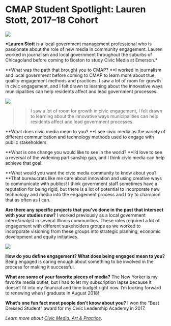 # CMAP Student Spotlight: Lauren Stott, 2017–18 Cohort

![](https://res.cloudinary.com/engagement-lab-home/image/upload/v1/homepage-2.0/news/medium/1_R-cWBGPRUw9JbQzj1ypWEg.jpeg)

**\*Lauren Stott** is a local government management professional who is passionate about the role of new media in community engagement. Lauren worked in journalism and local government throughout the suburbs of Chicagoland before coming to Boston to study Civic Media at Emerson.\*

**What was the path that brought you to CMAP?
**I worked in journalism and local government before coming to CMAP to learn more about true, quality engagement methods and practices. I saw a lot of room for growth in civic engagement, and I felt drawn to learning about the innovative ways municipalities can help residents affect and lead government processes.

![](https://res.cloudinary.com/engagement-lab-home/image/upload/v1/homepage-2.0/news/medium/1_iEfr6skKYsR5RdTif-DaZA.jpeg)

> > I saw a lot of room for growth in civic engagement, I felt drawn to learning about the innovative ways municipalities can help residents affect and lead government processes.

**What does civic media mean to you?
**I see civic media as the variety of different communication and technology methods used to engage with public stakeholders.

**What is one change you would like to see in the world?
**I’d love to see a reversal of the widening partisanship gap, and I think civic media can help achieve that goal.

**What would you want the civic media community to know about you?
**That bureaucrats like me care about innovation and using creative ways to communicate with publics! I think government staff sometimes have a reputation for being rigid, but there is a lot of potential to incorporate new technology and media into the engagement process and I try to champion that as often as I can.

**Are there any specific projects that you’ve done in the past that intersect with your studies now?**
I worked previously as a local government intern/analyst in several Illinois communities. These roles required a lot of engagement with different stakeholders groups as we worked to incorporate visioning from these groups into strategic planning, economic development and equity initiatives.

![](https://res.cloudinary.com/engagement-lab-home/image/upload/v1/homepage-2.0/news/medium/1_J_8fSB5-gpPJXeSP6uZ93w.jpeg)

**How do you define engagement? What does being engaged mean to you?**
Being engaged is caring enough about something to be involved in the process for making it successful.

**What are some of your favorite pieces of media?**
The New Yorker is my favorite media outlet, but I had to let my subscription lapse because it doesn’t fit into my financial and time budget right now. I’m looking forward to renewing when I graduate in August 2018!

**What’s one fun fact most people don’t know about you?**
I won the “Best Dressed Student” award for my Civic Leadership Academy in 2017.

_Learn more about [Civic Media, Art & Practice](https://elab.emerson.edu/cmap)._
